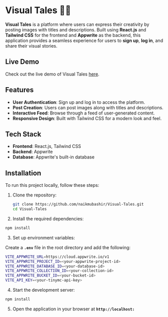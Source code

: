 # Visual Tales 🎨📖

**Visual Tales** is a platform where users can express their creativity by posting images with titles and descriptions. Built using **React.js** and **Tailwind CSS** for the frontend and **Appwrite** as the backend, this application provides a seamless experience for users to **sign up**, **log in**, and share their visual stories.

## Live Demo

Check out the live demo of Visual Tales [here](https://visual-tales.vercel.app/).

## Features

- **User Authentication**: Sign up and log in to access the platform.
- **Post Creation**: Users can post images along with titles and descriptions.
- **Interactive Feed**: Browse through a feed of user-generated content.
- **Responsive Design**: Built with Tailwind CSS for a modern look and feel.

## Tech Stack

- **Frontend**: React.js, Tailwind CSS
- **Backend**: Appwrite
- **Database**: Appwrite's built-in database

## Installation

To run this project locally, follow these steps:

1. Clone the repository:

   ```bash
   git clone https://github.com/naikmubashir/Visual-Tales.git
   cd Visual-Tales
   ```
2. Install the required dependencies:

  ```bash
  npm install
  ```
3. Set up environment variables:
   
  Create a **`.env`** file in the root directory and add the following:

   ```bash
  VITE_APPWRITE_URL=https://cloud.appwrite.io/v1
  VITE_APPWRITE_PROJECT_ID=<your-appwrite-project-id>
  VITE_APPWRITE_DATABASE_ID=<your-database-id>
  VITE_APPWRITE_COLLECTION_ID=<your-collection-id>
  VITE_APPWRITE_BUCKET_ID=<your-bucket-id>
  VITE_API_KEY=<your-tinymc-api-key>
  ```
4. Start the development server:

  ```bash
  npm install
  ```
5. Open the application in your browser at **`http://localhost:`** <port-number>


   

